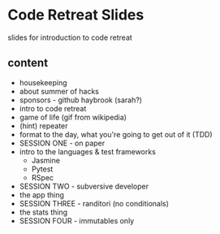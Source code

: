 # Code Retreat Slides

slides for introduction to code retreat

## content

* housekeeping
* about summer of hacks
* sponsors - github haybrook (sarah?)
* intro to code retreat
* game of life (gif from wikipedia)
* (hint) repeater
* format to the day, what you're going to get out of it (TDD)
* SESSION ONE - on paper
* intro to the languages & test frameworks
  * Jasmine
  * Pytest
  * RSpec
* SESSION TWO - subversive developer
* the app thing
* SESSION THREE - randitori (no conditionals)
* the stats thing
* SESSION FOUR - immutables only
